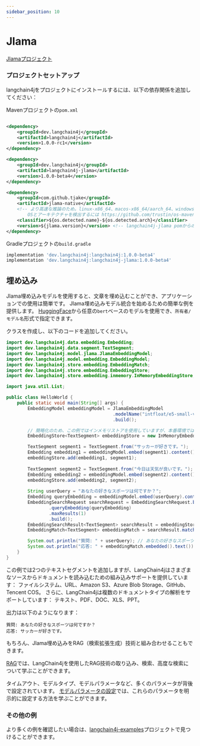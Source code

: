 ```yaml
---
sidebar_position: 10
---
```


# Jlama
[Jlamaプロジェクト](https://github.com/tjake/Jlama)

### プロジェクトセットアップ

langchain4jをプロジェクトにインストールするには、以下の依存関係を追加してください：

Mavenプロジェクトの`pom.xml`

```xml

<dependency>
    <groupId>dev.langchain4j</groupId>
    <artifactId>langchain4j</artifactId>
    <version>1.0.0-rc1</version>
</dependency>

<dependency>
    <groupId>dev.langchain4j</groupId>
    <artifactId>langchain4j-jlama</artifactId>
    <version>1.0.0-beta4</version>
</dependency>

<dependency>
    <groupId>com.github.tjake</groupId>
    <artifactId>jlama-native</artifactId>
    <!-- より高速な推論のため。linux-x86_64、macos-x86_64/aarch_64、windows-x86_64をサポート
        OSとアーキテクチャを検出するには https://github.com/trustin/os-maven-plugin を使用 -->
    <classifier>${os.detected.name}-${os.detected.arch}</classifier>
    <version>${jlama.version}</version> <!-- langchain4j-jlama pomからのバージョン -->
</dependency>
```

Gradleプロジェクトの`build.gradle`

```groovy
implementation 'dev.langchain4j:langchain4j:1.0.0-beta4'
implementation 'dev.langchain4j:langchain4j-jlama:1.0.0-beta4'
```

## 埋め込み
Jlama埋め込みモデルを使用すると、文章を埋め込むことができ、アプリケーションでの使用は簡単です。
Jlama埋め込みモデル統合を始めるための簡単な例を提供します。
[HuggingFace](https://huggingface.co/models?library=safetensors&sort=trending)から任意の`bert`ベースのモデルを使用でき、`所有者/モデル名`形式で指定できます。

クラスを作成し、以下のコードを追加してください。

```java
import dev.langchain4j.data.embedding.Embedding;
import dev.langchain4j.data.segment.TextSegment;
import dev.langchain4j.model.jlama.JlamaEmbeddingModel;
import dev.langchain4j.model.embedding.EmbeddingModel;
import dev.langchain4j.store.embedding.EmbeddingMatch;
import dev.langchain4j.store.embedding.EmbeddingStore;
import dev.langchain4j.store.embedding.inmemory.InMemoryEmbeddingStore;

import java.util.List;

public class HelloWorld {
    public static void main(String[] args) {
        EmbeddingModel embeddingModel = JlamaEmbeddingModel
                                        .modelName("intfloat/e5-small-v2")
                                        .build();

        // 簡略化のため、この例ではインメモリストアを使用していますが、本番環境では任意の互換性のある外部ストアを選択できます。
        EmbeddingStore<TextSegment> embeddingStore = new InMemoryEmbeddingStore<>();

        TextSegment segment1 = TextSegment.from("サッカーが好きです。");
        Embedding embedding1 = embeddingModel.embed(segment1).content();
        embeddingStore.add(embedding1, segment1);
        
        TextSegment segment2 = TextSegment.from("今日は天気が良いです。");
        Embedding embedding2 = embeddingModel.embed(segment2).content();
        embeddingStore.add(embedding2, segment2);
        
        String userQuery = "あなたの好きなスポーツは何ですか？";
        Embedding queryEmbedding = embeddingModel.embed(userQuery).content();
        EmbeddingSearchRequest searchRequest = EmbeddingSearchRequest.builder()
                .queryEmbedding(queryEmbedding)
                .maxResults(1)
                .build();
        EmbeddingSearchResult<TextSegment> searchResult = embeddingStore.search(searchRequest);
        EmbeddingMatch<TextSegment> embeddingMatch = searchResult.matches().get(0);

        System.out.println("質問: " + userQuery); // あなたの好きなスポーツは何ですか？
        System.out.println("応答: " + embeddingMatch.embedded().text()); // サッカーが好きです。
    }
}
```
この例では2つのテキストセグメントを追加しますが、LangChain4jはさまざまなソースからドキュメントを読み込むための組み込みサポートを提供しています：
ファイルシステム、URL、Amazon S3、Azure Blob Storage、GitHub、Tencent COS。
さらに、LangChain4jは複数のドキュメントタイプの解析をサポートしています：
テキスト、PDF、DOC、XLS、PPT。

出力は以下のようになります：

```plaintext
質問: あなたの好きなスポーツは何ですか？
応答: サッカーが好きです。
```

もちろん、Jlama埋め込みをRAG（検索拡張生成）技術と組み合わせることもできます。

[RAG](/tutorials/rag)では、LangChain4jを使用したRAG技術の取り込み、検索、高度な検索について学ぶことができます。

タイムアウト、モデルタイプ、モデルパラメータなど、多くのパラメータが背後で設定されています。
[モデルパラメータの設定](/tutorials/model-parameters)では、これらのパラメータを明示的に設定する方法を学ぶことができます。

### その他の例
より多くの例を確認したい場合は、[langchain4j-examples](https://github.com/langchain4j/langchain4j-examples)プロジェクトで見つけることができます。
